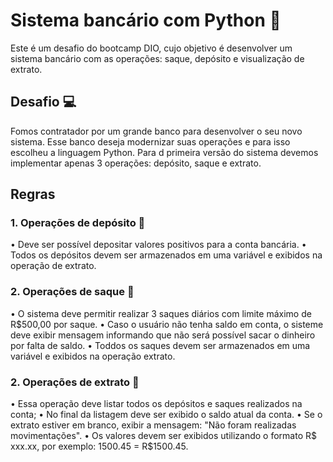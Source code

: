 # Sistema bancário com Python 🏦

Este é um desafio do bootcamp DIO, cujo objetivo é desenvolver um sistema bancário com as operações: saque, depósito e visualização de extrato.

## Desafio 💻
Fomos contratador por um grande banco para desenvolver o seu novo sistema. Esse banco deseja modernizar suas operações e para isso escolheu a linguagem Python. Para d primeira versão do sistema devemos implementar apenas 3 operações: depósito, saque e extrato.

## Regras 

### 1. Operações de depósito 🤑
• Deve ser possível depositar valores positivos para a conta bancária. 
• Todos os depósitos devem ser armazenados em uma variável e exibidos na operação de extrato. 

### 2. Operações de saque 💸
• O sistema deve permitir realizar 3 saques diários com limite máximo de R$500,00 por saque.
• Caso o usuário não tenha saldo em conta, o sisteme deve exibir mensagem informando que não será possível sacar o dinheiro por falta de saldo.
• Toddos os saques devem ser armazenados em uma variável e exibidos na operação extrato.

### 2. Operações de extrato 📃
• Essa operação deve listar todos os depósitos e saques realizados na conta;
• No final da listagem deve ser exibido o saldo atual da conta. 
• Se o extrato estiver em branco, exibir a mensagem: "Não foram realizadas movimentações".
• Os valores devem ser exibidos utilizando o formato R$ xxx.xx, por exemplo:
1500.45 = R$1500.45.
